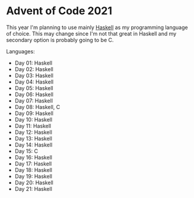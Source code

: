 # Advent of Code 2021

This year I'm planning to use mainly [Haskell](https://www.haskell.org/) as my programming language of choice.
This may change since I'm not that great in Haskell and my secondary option is probably going to be C.

Languages:

- Day 01: Haskell
- Day 02: Haskell
- Day 03: Haskell
- Day 04: Haskell
- Day 05: Haskell
- Day 06: Haskell
- Day 07: Haskell
- Day 08: Haskell, C
- Day 09: Haskell
- Day 10: Haskell
- Day 11: Haskell
- Day 12: Haskell
- Day 13: Haskell
- Day 14: Haskell
- Day 15: C
- Day 16: Haskell
- Day 17: Haskell
- Day 18: Haskell
- Day 19: Haskell
- Day 20: Haskell
- Day 21: Haskell

